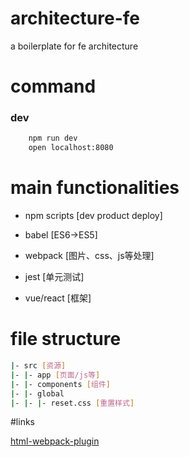 # architecture-fe

a boilerplate for fe architecture

# command

### dev
```bash
    npm run dev
    open localhost:8080
```

# main functionalities

- npm scripts [dev product deploy]

- babel [ES6->ES5]

- webpack [图片、css、js等处理]

- jest [单元测试]

- vue/react [框架]

# file structure

```bash
|- src [资源]
|- |- app [页面/js等]
|- |- components [组件]
|- |- global
|- |- |- reset.css [重置样式]
```

#links

[html-webpack-plugin](https://github.com/jantimon/html-webpack-plugin)

